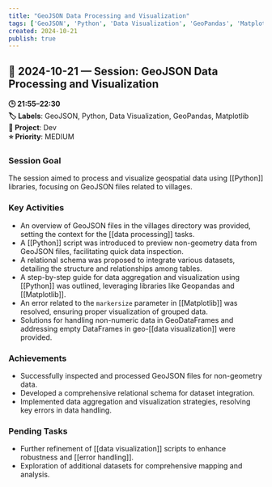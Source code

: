 ```yaml
---
title: "GeoJSON Data Processing and Visualization"
tags: ['GeoJSON', 'Python', 'Data Visualization', 'GeoPandas', 'Matplotlib']
created: 2024-10-21
publish: true
---
```


## 📅 2024-10-21 — Session: GeoJSON Data Processing and Visualization

**🕒 21:55–22:30**  
**🏷️ Labels**: GeoJSON, Python, Data Visualization, GeoPandas, Matplotlib  
**📂 Project**: Dev  
**⭐ Priority**: MEDIUM  


### Session Goal
The session aimed to process and visualize geospatial data using [[Python]] libraries, focusing on GeoJSON files related to villages.

### Key Activities
- An overview of GeoJSON files in the villages directory was provided, setting the context for the [[data processing]] tasks.
- A [[Python]] script was introduced to preview non-geometry data from GeoJSON files, facilitating quick data inspection.
- A relational schema was proposed to integrate various datasets, detailing the structure and relationships among tables.
- A step-by-step guide for data aggregation and visualization using [[Python]] was outlined, leveraging libraries like Geopandas and [[Matplotlib]].
- An error related to the `markersize` parameter in [[Matplotlib]] was resolved, ensuring proper visualization of grouped data.
- Solutions for handling non-numeric data in GeoDataFrames and addressing empty DataFrames in geo-[[data visualization]] were provided.

### Achievements
- Successfully inspected and processed GeoJSON files for non-geometry data.
- Developed a comprehensive relational schema for dataset integration.
- Implemented data aggregation and visualization strategies, resolving key errors in data handling.

### Pending Tasks
- Further refinement of [[data visualization]] scripts to enhance robustness and [[error handling]].
- Exploration of additional datasets for comprehensive mapping and analysis.

